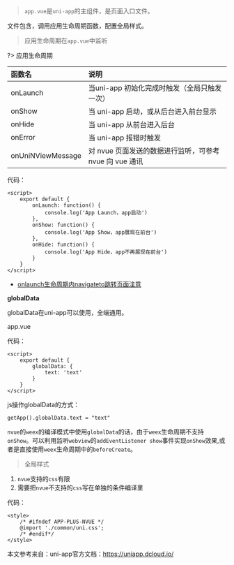 > `app.vue`是`uni-app`的主组件，是页面入口文件。

文件包含，调用应用生命周期函数，配置全局样式。

> 应用生命周期在`app.vue`中监听

?> 应用生命周期

|函数名|说明|
|:---|:---|
 onLaunch |	当uni-app 初始化完成时触发（全局只触发一次） |	
|onShow|	当 uni-app 启动，或从后台进入前台显示	|
|onHide|	当 uni-app 从前台进入后台	|
|onError|	当 uni-app 报错时触发	|
|onUniNViewMessage|	对 nvue 页面发送的数据进行监听，可参考 nvue 向 vue 通讯|

代码：

    <script>  
        export default {  
            onLaunch: function() {  
                console.log('App Launch，app启动')  
            },  
            onShow: function() {  
                console.log('App Show，app展现在前台')  
            },  
            onHide: function() {  
                console.log('App Hide，app不再展现在前台')  
            }  
        }  
    </script>

- [onlaunch生命周期内navigateto跳转页面注意](https://ask.dcloud.net.cn/article/35942)

**globalData**

globalData在uni-app可以使用，全端通用。

app.vue

代码：

    <script>  
        export default {  
            globalData: {  
                text: 'text'  
            }
        }  
    </script>

js操作globalData的方式：

    getApp().globalData.text = "text"

`nvue`的`weex`的编译模式中使用`globalData`的话，由于`weex`生命周期不支持`onShow`。可以利用监听`webview`的`addEventListener show`事件实现`onShow`效果,或者是直接使用`weex`生命周期中的`beforeCreate`。

> 全局样式

1. `nvue`支持的`css`有限
2. 需要把`nvue`不支持的`css`写在单独的条件编译里

代码：

    <style>
        /* #ifndef APP-PLUS-NVUE */
        @import './common/uni.css';
        /* #endif*/
    </style>


本文参考来自：uni-app官方文档：https://uniapp.dcloud.io/